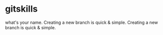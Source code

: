 # gitskills
what's your name.
Creating a new branch is quick & simple.
Creating a new branch is quick & simple.